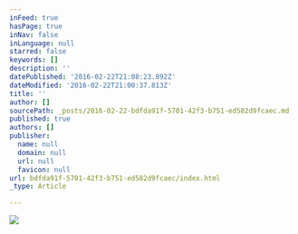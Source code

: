```yaml
---
inFeed: true
hasPage: true
inNav: false
inLanguage: null
starred: false
keywords: []
description: ''
datePublished: '2016-02-22T21:08:23.892Z'
dateModified: '2016-02-22T21:00:37.813Z'
title: ''
author: []
sourcePath: _posts/2016-02-22-bdfda91f-5701-42f3-b751-ed582d9fcaec.md
published: true
authors: []
publisher:
  name: null
  domain: null
  url: null
  favicon: null
url: bdfda91f-5701-42f3-b751-ed582d9fcaec/index.html
_type: Article

---
```

![](https://s3-us-west-2.amazonaws.com/the-grid-img/p/948b123fd9ab27b3a0f981a7076b61aefca230b0.jpg)